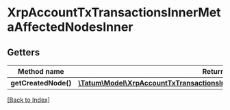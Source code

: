 # XrpAccountTxTransactionsInnerMetaAffectedNodesInner

## Getters

Method name | Return type | Description | Notes
------------ | ------------- | ------------- | -------------
**getCreatedNode()** | [**\Tatum\Model\XrpAccountTxTransactionsInnerMetaAffectedNodesInnerCreatedNode**](XrpAccountTxTransactionsInnerMetaAffectedNodesInnerCreatedNode.md) |  | [optional]

[[Back to Index]](../index.md)
